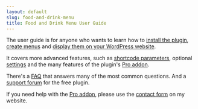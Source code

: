 ```yaml
---
layout: default
slug: food-and-drink-menu
title: Food and Drink Menu User Guide
---
```

The user guide is for anyone who wants to learn how to [install the  plugin](getting-started/install), [create menus](getting-started/create-menu) and [display them on your WordPress website](di).

It covers more advanced features, such as [shortcode parameters](advanced/shortcodes), optional [settings](advanced/settings) and the many features of the plugin's [Pro addon](pro).

There's a [FAQ](faq) that answers many of the most common questions. And a [support forum](http://wordpress.org/support/plugin/food-and-drink-menu) for the free plugin.

If you need help with the [Pro addon](pro), please use the [contact form](http://themeofthecrop.com/about/support) on my website.
